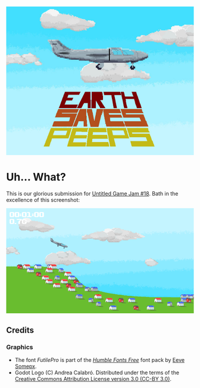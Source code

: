 ![Earth Saves Peeps](promo/cover.jpg)

# Uh… What?

This is our glorious submission for [Untitled Game Jam #18](https://itch.io/jam/untitled-game-jam-18). Bath in the excellence of this screenshot:

![Unbelievably awesome screenshot](promo/screenshot1.png)


## Credits

### Graphics

* The font _FutilePro_ is part of the [_Humble Fonts Free_](https://somepx.itch.io/humble-fonts-free) font pack by [Eeve Somepx](https://somepx.itch.io).
* Godot Logo (C) Andrea Calabró. Distributed under the terms of the [Creative Commons Attribution License version 3.0 (CC-BY 3.0)](https://creativecommons.org/licenses/by/3.0/legalcode).
